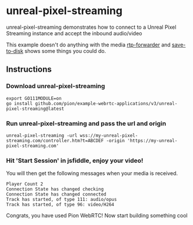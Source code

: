 # unreal-pixel-streaming
unreal-pixel-streaming demonstrates how to connect to a Unreal Pixel Streaming instance and accept the inbound audio/video

This example doesn't do anything with the media [rtp-forwarder](https://github.com/pion/webrtc/tree/master/examples/rtp-forwarder) and [save-to-disk](https://github.com/pion/webrtc/tree/master/examples/save-to-disk) shows some things you could do.

## Instructions
### Download unreal-pixel-streaming
```
export GO111MODULE=on
go install github.com/pion/example-webrtc-applications/v3/unreal-pixel-streaming@latest
```

### Run unreal-pixel-streaming and pass the url and origin
`unreal-pixel-streaming -url wss://my-unreal-pixel-streaming.com/controller.htm?t=ABCDEF -origin 'https://my-unreal-pixel-streaming.com'`

### Hit 'Start Session' in jsfiddle, enjoy your video!
You will then get the following messages when your media is received.

```
Player Count 2
Connection State has changed checking
Connection State has changed connected
Track has started, of type 111: audio/opus
Track has started, of type 96: video/H264
```

Congrats, you have used Pion WebRTC! Now start building something cool
